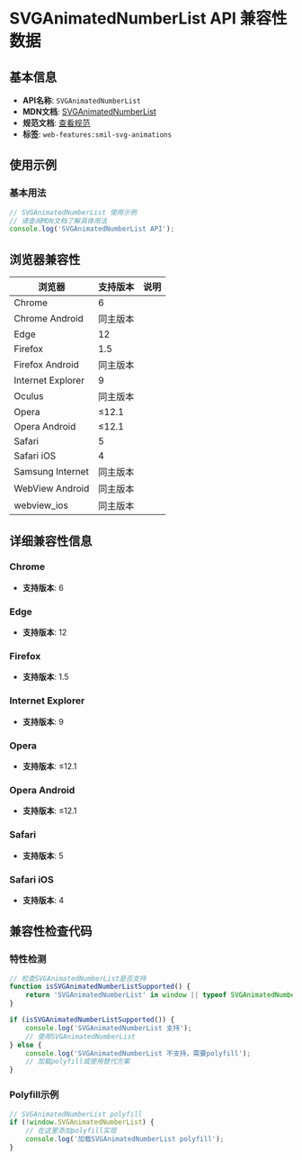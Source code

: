 # SVGAnimatedNumberList API 兼容性数据

## 基本信息

- **API名称**: `SVGAnimatedNumberList`
- **MDN文档**: [SVGAnimatedNumberList](https://developer.mozilla.org/docs/Web/API/SVGAnimatedNumberList)
- **规范文档**: [查看规范](https://svgwg.org/svg2-draft/types.html#InterfaceSVGAnimatedNumberList)
- **标签**: `web-features:smil-svg-animations`

## 使用示例

### 基本用法

```javascript
// SVGAnimatedNumberList 使用示例
// 请查阅MDN文档了解具体用法
console.log('SVGAnimatedNumberList API');
```

## 浏览器兼容性

| 浏览器 | 支持版本 | 说明 |
|--------|----------|------|
| Chrome | 6 |  |
| Chrome Android | 同主版本 |  |
| Edge | 12 |  |
| Firefox | 1.5 |  |
| Firefox Android | 同主版本 |  |
| Internet Explorer | 9 |  |
| Oculus | 同主版本 |  |
| Opera | ≤12.1 |  |
| Opera Android | ≤12.1 |  |
| Safari | 5 |  |
| Safari iOS | 4 |  |
| Samsung Internet | 同主版本 |  |
| WebView Android | 同主版本 |  |
| webview_ios | 同主版本 |  |

## 详细兼容性信息

### Chrome

- **支持版本**: 6

### Edge

- **支持版本**: 12

### Firefox

- **支持版本**: 1.5

### Internet Explorer

- **支持版本**: 9

### Opera

- **支持版本**: ≤12.1

### Opera Android

- **支持版本**: ≤12.1

### Safari

- **支持版本**: 5

### Safari iOS

- **支持版本**: 4

## 兼容性检查代码

### 特性检测

```javascript
// 检查SVGAnimatedNumberList是否支持
function isSVGAnimatedNumberListSupported() {
    return 'SVGAnimatedNumberList' in window || typeof SVGAnimatedNumberList !== 'undefined';
}

if (isSVGAnimatedNumberListSupported()) {
    console.log('SVGAnimatedNumberList 支持');
    // 使用SVGAnimatedNumberList
} else {
    console.log('SVGAnimatedNumberList 不支持，需要polyfill');
    // 加载polyfill或使用替代方案
}
```

### Polyfill示例

```javascript
// SVGAnimatedNumberList polyfill
if (!window.SVGAnimatedNumberList) {
    // 在这里添加polyfill实现
    console.log('加载SVGAnimatedNumberList polyfill');
}
```

